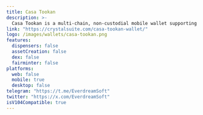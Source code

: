 ```yaml
---
title: Casa Tookan
description: >-
  Casa Tookan is a multi-chain, non-custodial mobile wallet supporting Bitcoin and Ethereum ecosystems. As the official wallet for the Spells of Genesis (SoG) game, it allows players to manage SoG assets alongside other Counterparty and Ethereum tokens. With its intuitive interface and robust functionality, Casa Tookan is the ideal tool for users seeking secure and efficient Counterparty mobile wallet.
link: "https://crystalsuite.com/casa-tookan-wallet/"
logo: /images/wallets/casa-tookan.png
features:
  dispensers: false
  assetCreation: false
  dex: false
  fairminter: false
platforms:
  web: false
  mobile: true
  desktop: false
telegram: "https://t.me/EverdreamSoft"
twitter: "https://x.com/EverdreamSoft"
isV104Compatible: true
---
```

